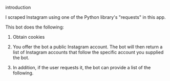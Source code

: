 introduction

I scraped Instagram using one of the Python library's "requests" in this app.

This bot does the following:

1. Obtain cookies

2. You offer the bot a public Instagram account. The bot will then return a list of Instagram accounts that follow the specific account you supplied the bot.

3. In addition, if the user requests it, the bot can provide a list of the following. 